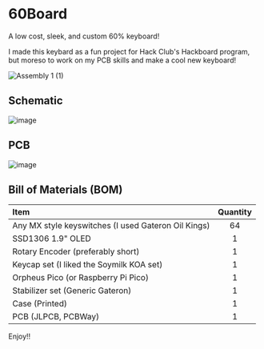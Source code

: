 # 60Board
A low cost, sleek, and custom 60% keyboard!

I made this keybard as a fun project for Hack Club's Hackboard program, but moreso to work on my PCB skills and make a cool new keyboard! 

![Assembly 1 (1)](https://github.com/user-attachments/assets/711f8fc1-a96a-4c94-b9c2-9c1a677027f7)

## Schematic

![image](https://github.com/user-attachments/assets/fbaffc46-1cb5-4514-a2af-3310bcd8a1ce)

## PCB

![image](https://github.com/user-attachments/assets/2f8f010f-ad13-4be0-add0-9840c4feec10)

## Bill of Materials (BOM)
| Item    | Quantity |
| :-------- | :-------: |
| Any MX style keyswitches (I used Gateron Oil Kings) |  64  |
| SSD1306 1.9" OLED | 1  |
| Rotary Encoder (preferably short)    | 1    |
| Keycap set (I liked the Soymilk KOA set) | 1 |
| Orpheus Pico (or Raspberry Pi Pico) | 1 |
| Stabilizer set (Generic Gateron) | 1 |
| Case (Printed) | 1 |
| PCB (JLPCB, PCBWay) | 1 |

Enjoy!!
